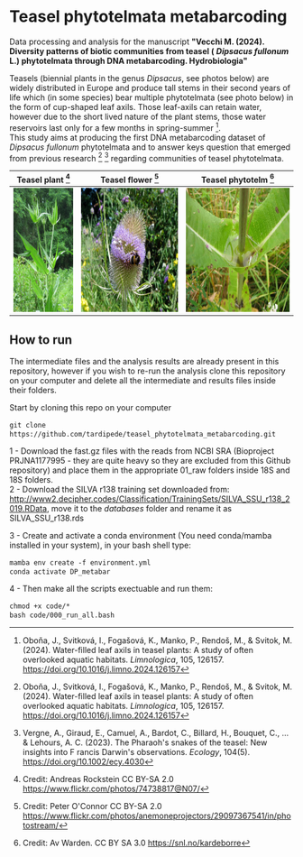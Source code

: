 # Teasel phytotelmata metabarcoding

Data processing and analysis for the manuscript **"Vecchi M. (2024). Diversity patterns of biotic communities from teasel (** ***Dipsacus fullonum***  **L.) phytotelmata through DNA metabarcoding. Hydrobiologia"**  
  
Teasels (biennial plants in the genus *Dipsacus*, see photos below) are widely distributed in Europe and produce tall stems in their second years of life which (in some species) bear multiple phytotelmata (see photo below) in the form of cup-shaped leaf axils. Those leaf-axils can retain water, however due to the short lived nature of the plant stems, those water reservoirs last only for a few months in spring-summer [^1].  
This study aims at producing the first DNA metabarcoding dataset of *Dipsacus fullonum* phytotelmata and to answer keys question that emerged from previous research [^1] [^2] regarding communities of teasel phytotelmata.  


| Teasel plant  [^3] | Teasel flower [^4] | Teasel phytotelm [^5] |
| ------------- | ------------- | ------------- |
|<img src="images/Image_dipsacus_3.jpg" height ="220">|<img src="images/Image_dipsacus_1.jpg" height ="220">|<img src="images/Image_dipsacus_2.jpg" height ="220">|


## How to run
The intermediate files and the analysis results are already present in this repository, however if you wish to re-run the analysis clone this repository on your computer and delete all the intermediate and results files inside their folders.  

Start by cloning this repo on your computer
```
git clone https://github.com/tardipede/teasel_phytotelmata_metabarcoding.git
```

1 - Download the fast.gz files with the reads from NCBI SRA (Bioproject PRJNA1177995 - they are quite heavy so they are excluded from this Github repository) and place them in the appropriate 01_raw folders inside 18S and 18S folders.  
2 - Download the SILVA r138 training set downloaded from: http://www2.decipher.codes/Classification/TrainingSets/SILVA_SSU_r138_2019.RData, move it to the *databases* folder and rename it as SILVA_SSU_r138.rds

3 - Create and activate a conda environment (You need conda/mamba installed in your system), in your bash shell type:
```
mamba env create -f environment.yml
conda activate DP_metabar
```

4 - Then make all the scripts exectuable and run them:
```
chmod +x code/*
bash code/000_run_all.bash
```


[^1]: Oboňa, J., Svitková, I., Fogašová, K., Manko, P., Rendoš, M., & Svitok, M. (2024). Water-filled leaf axils in teasel plants: A study of often overlooked aquatic habitats. *Limnologica*, 105, 126157. https://doi.org/10.1016/j.limno.2024.126157
[^2]: Vergne, A., Giraud, E., Camuel, A., Bardot, C., Billard, H., Bouquet, C., ... & Lehours, A. C. (2023). The Pharaoh's snakes of the teasel: New insights into F rancis Darwin's observations. *Ecology*, 104(5). https://doi.org/10.1002/ecy.4030
[^3]: Credit: Andreas Rockstein CC BY-SA 2.0 https://www.flickr.com/photos/74738817@N07/  
[^4]: Credit: Peter O'Connor CC BY-SA 2.0 https://www.flickr.com/photos/anemoneprojectors/29097367541/in/photostream/  
[^5]: Credit: Av Warden. CC BY SA 3.0 https://snl.no/kardeborre  
